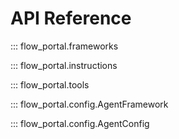 # API Reference

::: flow_portal.frameworks

::: flow_portal.instructions

::: flow_portal.tools

::: flow_portal.config.AgentFramework

::: flow_portal.config.AgentConfig
